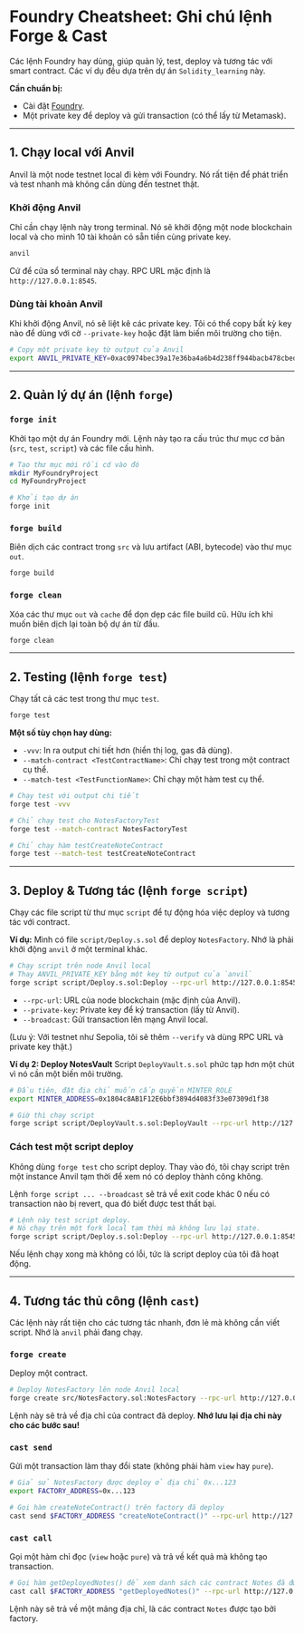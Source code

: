 # Foundry Cheatsheet: Ghi chú lệnh Forge & Cast

 Các lệnh Foundry hay dùng, giúp quản lý, test, deploy và tương tác với smart contract. Các ví dụ đều dựa trên dự án `Solidity_learning` này.

**Cần chuẩn bị:**
*   Cài đặt [Foundry](https://getfoundry.sh/).
*   Một private key để deploy và gửi transaction (có thể lấy từ Metamask).

---

## 1. Chạy local với Anvil

Anvil là một node testnet local đi kèm với Foundry. Nó rất tiện để phát triển và test nhanh mà không cần dùng đến testnet thật.

### Khởi động Anvil
Chỉ cần chạy lệnh này trong terminal. Nó sẽ khởi động một node blockchain local và cho mình 10 tài khoản có sẵn tiền cùng private key.

```bash
anvil
```
Cứ để cửa sổ terminal này chạy. RPC URL mặc định là `http://127.0.0.1:8545`.

### Dùng tài khoản Anvil
Khi khởi động Anvil, nó sẽ liệt kê các private key. Tôi có thể copy bất kỳ key nào để dùng với cờ `--private-key` hoặc đặt làm biến môi trường cho tiện.

```bash
# Copy một private key từ output của Anvil
export ANVIL_PRIVATE_KEY=0xac0974bec39a17e36ba4a6b4d238ff944bacb478cbed5efcae784d7bf4f2ff80
```

---

## 2. Quản lý dự án (lệnh `forge`)

### `forge init`
Khởi tạo một dự án Foundry mới. Lệnh này tạo ra cấu trúc thư mục cơ bản (`src`, `test`, `script`) và các file cấu hình.

```bash
# Tạo thư mục mới rồi cd vào đó
mkdir MyFoundryProject
cd MyFoundryProject

# Khởi tạo dự án
forge init
```

### `forge build`
Biên dịch các contract trong `src` và lưu artifact (ABI, bytecode) vào thư mục `out`.

```bash
forge build
```

### `forge clean`
Xóa các thư mục `out` và `cache` để dọn dẹp các file build cũ. Hữu ích khi muốn biên dịch lại toàn bộ dự án từ đầu.

```bash
forge clean
```

---

## 2. Testing (lệnh `forge test`)

Chạy tất cả các test trong thư mục `test`.

```bash
forge test
```

**Một số tùy chọn hay dùng:**
*   `-vvv`: In ra output chi tiết hơn (hiển thị log, gas đã dùng).
*   `--match-contract <TestContractName>`: Chỉ chạy test trong một contract cụ thể.
*   `--match-test <TestFunctionName>`: Chỉ chạy một hàm test cụ thể.

```bash
# Chạy test với output chi tiết
forge test -vvv

# Chỉ chạy test cho NotesFactoryTest
forge test --match-contract NotesFactoryTest

# Chỉ chạy hàm testCreateNoteContract
forge test --match-test testCreateNoteContract
```

---

## 3. Deploy & Tương tác (lệnh `forge script`)

Chạy các file script từ thư mục `script` để tự động hóa việc deploy và tương tác với contract.

**Ví dụ:**
Mình có file `script/Deploy.s.sol` để deploy `NotesFactory`. Nhớ là phải khởi động `anvil` ở một terminal khác.

```bash
# Chạy script trên node Anvil local
# Thay ANVIL_PRIVATE_KEY bằng một key từ output của `anvil`
forge script script/Deploy.s.sol:Deploy --rpc-url http://127.0.0.1:8545 --private-key $ANVIL_PRIVATE_KEY --broadcast
```
*   `--rpc-url`: URL của node blockchain (mặc định của Anvil).
*   `--private-key`: Private key để ký transaction (lấy từ Anvil).
*   `--broadcast`: Gửi transaction lên mạng Anvil local.

(Lưu ý: Với testnet như Sepolia, tôi sẽ thêm `--verify` và dùng RPC URL và private key thật.)

**Ví dụ 2: Deploy NotesVault**
Script `DeployVault.s.sol` phức tạp hơn một chút vì nó cần một biến môi trường.

```bash
# Đầu tiên, đặt địa chỉ muốn cấp quyền MINTER_ROLE
export MINTER_ADDRESS=0x1804c8AB1F12E6bbf3894d4083f33e07309d1f38

# Giờ thì chạy script
forge script script/DeployVault.s.sol:DeployVault --rpc-url http://127.0.0.1:8545 --private-key $ANVIL_PRIVATE_KEY --broadcast
```

### Cách test một script deploy
Không dùng `forge test` cho script deploy. Thay vào đó, tôi chạy script trên một instance Anvil tạm thời để xem nó có deploy thành công không.

Lệnh `forge script ... --broadcast` sẽ trả về exit code khác 0 nếu có transaction nào bị revert, qua đó biết được test thất bại.

```bash
# Lệnh này test script deploy.
# Nó chạy trên một fork local tạm thời mà không lưu lại state.
forge script script/Deploy.s.sol:Deploy --rpc-url http://127.0.0.1:8545 --private-key $ANVIL_PRIVATE_KEY
```
Nếu lệnh chạy xong mà không có lỗi, tức là script deploy của tôi đã hoạt động.

---

## 4. Tương tác thủ công (lệnh `cast`)

Các lệnh này rất tiện cho các tương tác nhanh, đơn lẻ mà không cần viết script. Nhớ là `anvil` phải đang chạy.

### `forge create`
Deploy một contract.

```bash
# Deploy NotesFactory lên node Anvil local
forge create src/NotesFactory.sol:NotesFactory --rpc-url http://127.0.0.1:8545 --private-key $ANVIL_PRIVATE_KEY
```
Lệnh này sẽ trả về địa chỉ của contract đã deploy. **Nhớ lưu lại địa chỉ này cho các bước sau!**

### `cast send`
Gửi một transaction làm thay đổi state (không phải hàm `view` hay `pure`).

```bash
# Giả sử NotesFactory được deploy ở địa chỉ 0x...123
export FACTORY_ADDRESS=0x...123

# Gọi hàm createNoteContract() trên factory đã deploy
cast send $FACTORY_ADDRESS "createNoteContract()" --rpc-url http://127.0.0.1:8545 --private-key $ANVIL_PRIVATE_KEY
```

### `cast call`
Gọi một hàm chỉ đọc (`view` hoặc `pure`) và trả về kết quả mà không tạo transaction.

```bash
# Gọi hàm getDeployedNotes() để xem danh sách các contract Notes đã được tạo
cast call $FACTORY_ADDRESS "getDeployedNotes()" --rpc-url http://127.0.0.1:8545
```

Lệnh này sẽ trả về một mảng địa chỉ, là các contract `Notes` được tạo bởi factory.
